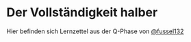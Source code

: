 # Der Vollständigkeit halber

Hier befinden sich Lernzettel aus der Q-Phase von [@fussel132](https://github.com/fussel132)